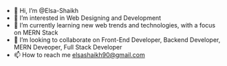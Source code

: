 - 👋 Hi, I’m @Elsa-Shaikh
- 👀 I’m interested in Web Designing and Development
- 🌱 I’m currently learning new web trends and technologies, with a focus on MERN Stack
- 💞️ I’m looking to collaborate on Front-End Developer, Backend Developer, MERN Deveoper, Full Stack Developer
- 📫 How to reach me elsashaikh90@gmail.com

<!---
Elsa-Shaikh/Elsa-Shaikh is a ✨ special ✨ repository because its `README.md` (this file) appears on your GitHub profile.
You can click the Preview link to take a look at your changes.
--->
